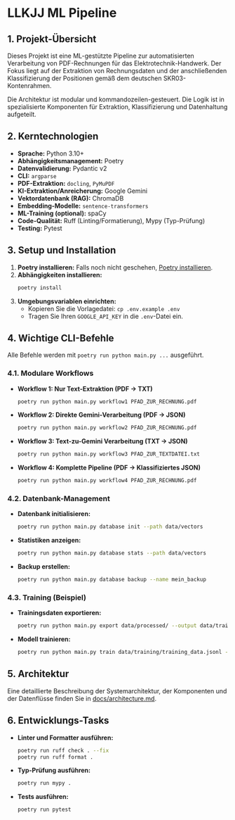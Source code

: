 # LLKJJ ML Pipeline

## 1. Projekt-Übersicht

Dieses Projekt ist eine ML-gestützte Pipeline zur automatisierten Verarbeitung von PDF-Rechnungen für das Elektrotechnik-Handwerk. Der Fokus liegt auf der Extraktion von Rechnungsdaten und der anschließenden Klassifizierung der Positionen gemäß dem deutschen SKR03-Kontenrahmen.

Die Architektur ist modular und kommandozeilen-gesteuert. Die Logik ist in spezialisierte Komponenten für Extraktion, Klassifizierung und Datenhaltung aufgeteilt.

## 2. Kerntechnologien

- **Sprache:** Python 3.10+
- **Abhängigkeitsmanagement:** Poetry
- **Datenvalidierung:** Pydantic v2
- **CLI:** `argparse`
- **PDF-Extraktion:** `docling`, `PyMuPDF`
- **KI-Extraktion/Anreicherung:** Google Gemini
- **Vektordatenbank (RAG):** ChromaDB
- **Embedding-Modelle:** `sentence-transformers`
- **ML-Training (optional):** spaCy
- **Code-Qualität:** Ruff (Linting/Formatierung), Mypy (Typ-Prüfung)
- **Testing:** Pytest

## 3. Setup und Installation

1.  **Poetry installieren:** Falls noch nicht geschehen, [Poetry installieren](https://python-poetry.org/docs/#installation).
2.  **Abhängigkeiten installieren:**
    ```bash
    poetry install
    ```
3.  **Umgebungsvariablen einrichten:**
    - Kopieren Sie die Vorlagedatei: `cp .env.example .env`
    - Tragen Sie Ihren `GOOGLE_API_KEY` in die `.env`-Datei ein.

## 4. Wichtige CLI-Befehle

Alle Befehle werden mit `poetry run python main.py ...` ausgeführt.

### 4.1. Modulare Workflows

- **Workflow 1: Nur Text-Extraktion (PDF -> TXT)**
  ```bash
  poetry run python main.py workflow1 PFAD_ZUR_RECHNUNG.pdf
  ```
- **Workflow 2: Direkte Gemini-Verarbeitung (PDF -> JSON)**
  ```bash
  poetry run python main.py workflow2 PFAD_ZUR_RECHNUNG.pdf
  ```
- **Workflow 3: Text-zu-Gemini Verarbeitung (TXT -> JSON)**
  ```bash
  poetry run python main.py workflow3 PFAD_ZUR_TEXTDATEI.txt
  ```
- **Workflow 4: Komplette Pipeline (PDF -> Klassifiziertes JSON)**
  ```bash
  poetry run python main.py workflow4 PFAD_ZUR_RECHNUNG.pdf
  ```

### 4.2. Datenbank-Management

- **Datenbank initialisieren:**
  ```bash
  poetry run python main.py database init --path data/vectors
  ```
- **Statistiken anzeigen:**
  ```bash
  poetry run python main.py database stats --path data/vectors
  ```
- **Backup erstellen:**
  ```bash
  poetry run python main.py database backup --name mein_backup
  ```

### 4.3. Training (Beispiel)

- **Trainingsdaten exportieren:**
  ```bash
  poetry run python main.py export data/processed/ --output data/training/training_data.jsonl
  ```
- **Modell trainieren:**
  ```bash
  poetry run python main.py train data/training/training_data.jsonl --output output_model/
  ```

## 5. Architektur

Eine detaillierte Beschreibung der Systemarchitektur, der Komponenten und der Datenflüsse finden Sie in [docs/architecture.md](./docs/architecture.md).

## 6. Entwicklungs-Tasks

- **Linter und Formatter ausführen:**
  ```bash
  poetry run ruff check . --fix
  poetry run ruff format .
  ```
- **Typ-Prüfung ausführen:**
  ```bash
  poetry run mypy .
  ```
- **Tests ausführen:**
  ```bash
  poetry run pytest
  ```
